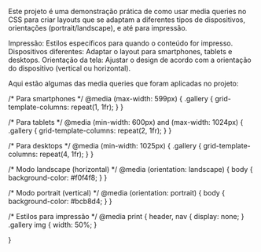Este projeto é uma demonstração prática de como usar media queries no CSS para criar layouts que se adaptam a diferentes tipos de dispositivos, orientações (portrait/landscape), e até para impressão.

Impressão: Estilos específicos para quando o conteúdo for impresso.
Dispositivos diferentes: Adaptar o layout para smartphones, tablets e desktops.
Orientação da tela: Ajustar o design de acordo com a orientação do dispositivo (vertical ou horizontal).



Aqui estão algumas das media queries que foram aplicadas no projeto:


/* Para smartphones */
@media (max-width: 599px) {
    .gallery {
        grid-template-columns: repeat(1, 1fr);
    }
}

/* Para tablets */
@media (min-width: 600px) and (max-width: 1024px) {
    .gallery {
        grid-template-columns: repeat(2, 1fr);
    }
}

/* Para desktops */
@media (min-width: 1025px) {
    .gallery {
        grid-template-columns: repeat(4, 1fr);
    }
}

/* Modo landscape (horizontal) */
@media (orientation: landscape) {
    body {
        background-color: #f0f4f8;
    }
}

/* Modo portrait (vertical) */
@media (orientation: portrait) {
    body {
        background-color: #bcb8d4;
    }
}

/* Estilos para impressão */
@media print {
    header, nav {
        display: none;
    }
    .gallery img {
        width: 50%;
    }

    
}
